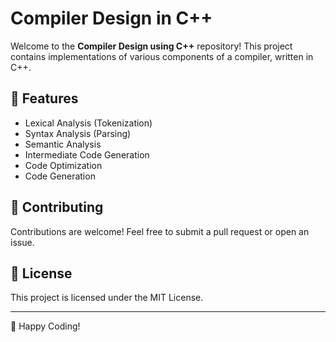 # Compiler Design in C++

Welcome to the **Compiler Design using C++** repository! This project contains implementations of various components of a compiler, written in C++.

## 📌 Features
- Lexical Analysis (Tokenization)
- Syntax Analysis (Parsing)
- Semantic Analysis
- Intermediate Code Generation
- Code Optimization
- Code Generation

## 🤝 Contributing
Contributions are welcome! Feel free to submit a pull request or open an issue.

## 📜 License
This project is licensed under the MIT License.

---
🚀 Happy Coding!